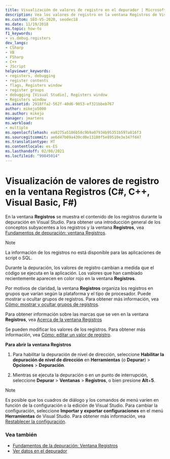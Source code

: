 ```yaml
---
title: Visualización de valores de registro en el depurador | Microsoft Docs
description: Vea los valores de registro en la ventana Registros de Visual Studio. Durante la depuración, los valores de registro cambian a medida que el código se ejecuta en la aplicación.
ms.custom: SEO-VS-2020, seodec18
ms.date: 11/19/2018
ms.topic: how-to
f1_keywords:
- vs.debug.registers
dev_langs:
- CSharp
- VB
- FSharp
- C++
- JScript
helpviewer_keywords:
- registers, debugging
- register contents
- flags, Registers window
- register groups
- debugging [Visual Studio], Registers window
- Registers window
ms.assetid: 2918ffa2-562f-40d6-9053-ef321bbeb767
author: mikejo5000
ms.author: mikejo
manager: jmartens
ms.workload:
- multiple
ms.openlocfilehash: ea0275a5186b58c9b9a07934b95351b597a816f3
ms.sourcegitcommit: ae6d47b09a439cd0e13180f5e89510e3e347fd47
ms.translationtype: HT
ms.contentlocale: es-ES
ms.lasthandoff: 02/08/2021
ms.locfileid: "99845014"
---
```

# <a name="view-register-values-in-the-registers-window-c-c-visual-basic-f"></a>Visualización de valores de registro en la ventana Registros (C#, C++, Visual Basic, F#)

En la ventana **Registros** se muestra el contenido de los registros durante la depuración en Visual Studio. Para obtener una introducción general de los conceptos subyacentes a los registros y la ventana **Registros**, vea [Fundamentos de depuración: ventana Registros](../debugger/debugging-basics-registers-window.md).

> [!NOTE]
> La información de los registros no está disponible para las aplicaciones de script o SQL.

Durante la depuración, los valores de registro cambian a medida que el código se ejecuta en la aplicación. Los valores que han cambiado recientemente aparecen en color rojo en la ventana **Registros**.

Por motivos de claridad, la ventana **Registros** organiza los registros en grupos que varían según la plataforma y el tipo de procesador. Puede mostrar u ocultar grupos de registros. Para obtener más información, vea [Cómo: mostrar y ocultar grupos de registros](../debugger/how-to-display-and-hide-register-groups.md).

Para obtener información sobre las marcas que se ven en la ventana **Registros**, vea [Acerca de la ventana Registros](../debugger/debugging-basics-registers-window.md)

Se pueden modificar los valores de los registros. Para obtener más información, vea [Cómo: editar un valor de registro](../debugger/how-to-edit-a-register-value.md).

**Para abrir la ventana Registros**

1. Para habilitar la depuración de nivel de dirección, seleccione **Habilitar la depuración de nivel de dirección** en **Herramientas** (o **Depurar**) > **Opciones** > **Depuración**.

1. Mientras se ejecuta la depuración o en un punto de interrupción, seleccione **Depurar** > **Ventanas** > **Registros**, o bien presione **Alt**+**5**.

>[!NOTE]
>Es posible que los cuadros de diálogo y los comandos de menú varíen en función de la configuración o la edición de Visual Studio. Para cambiar la configuración, seleccione **Importar y exportar configuraciones** en el menú **Herramientas** de Visual Studio. Para obtener más información, vea [Restablecer la configuración](../ide/environment-settings.md#reset-settings).

### <a name="see-also"></a>Vea también

- [Fundamentos de la depuración: Ventana Registros](../debugger/debugging-basics-registers-window.md)
- [Ver datos en el depurador](../debugger/viewing-data-in-the-debugger.md)
